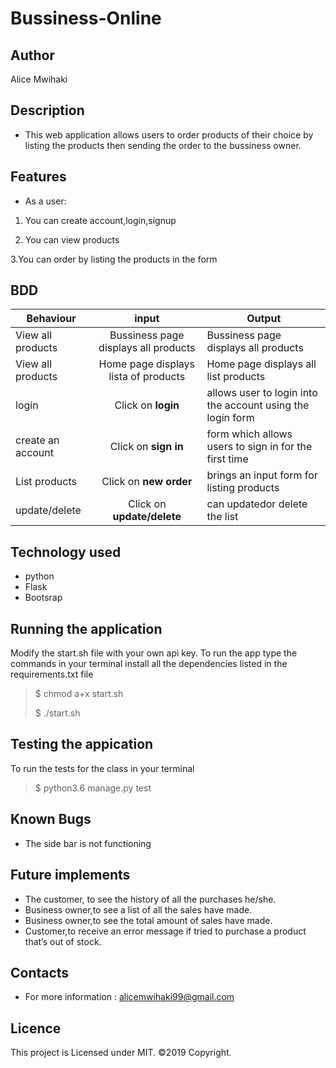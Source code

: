 # Bussiness-Online

## Author

Alice Mwihaki

## Description

- This web application allows users to order products of their choice by listing the products then sending the order to the bussiness owner.

## Features

- As a user:

1. You can create account,login,signup

2. You can view products

3.You can order by listing the products in the form

## BDD

| Behaviour                    | input                       | Output                                       |
 -------------| :--------:| -----------|
| View all products | Bussiness page displays all products  | Bussiness page displays all products |
| View all products | Home page displays lista of products  | Home page displays all list products |
|login| Click on **login**|allows user to login into the account using the login form|
|create an account| Click on **sign in**|form which allows users to sign in for the first time|
|List products| Click on **new order**|brings an input form for listing products|
|update/delete| Click on **update/delete**|can updatedor delete the list|

## Technology used

- python
- Flask
- Bootsrap

## Running the application

Modify the start.sh file with your own api key.
To run the app type the commands in your terminal
 install all the dependencies listed in the requirements.txt file
> $ chmod a+x start.sh
>
> $ ./start.sh

## Testing the appication

To run the tests for the class in your terminal
 > $ python3.6 manage.py test

## Known Bugs

- The side bar is not functioning

## Future implements

- The customer, to see the history of all the purchases he/she.
- Business owner,to see a list of all the sales have made.
- Business owner,to see the total amount of sales have made.
- Customer,to receive an error message if tried to purchase a product that’s out of stock.

## Contacts

- For more information :
alicemwihaki99@gmail.com

## Licence

This project is Licensed under MIT. ©2019 Copyright.
